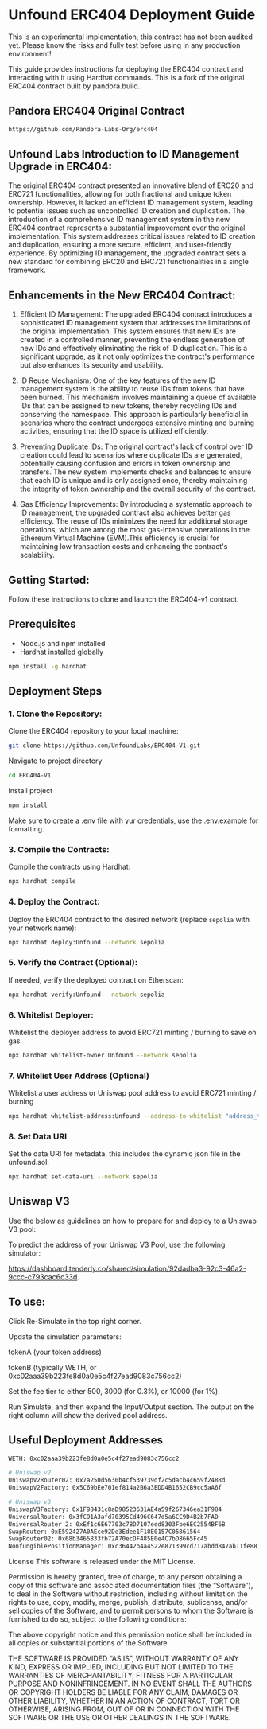 # Unfound ERC404 Deployment Guide
This is an experimental implementation, this contract has not been audited yet. Please know the risks and fully test before using in any production environment!

This guide provides instructions for deploying the ERC404 contract and interacting with it using Hardhat commands. This is a fork of the original ERC404 contract built by pandora.build.

## Pandora ERC404 Original Contract

```sh
https://github.com/Pandora-Labs-Org/erc404
```

## Unfound Labs Introduction to ID Management Upgrade in ERC404:

The original ERC404 contract presented an innovative blend of ERC20 and ERC721
functionalities, allowing for both fractional and unique token ownership. However, it lacked an
efficient ID management system, leading to potential issues such as uncontrolled ID creation and
duplication. The introduction of a comprehensive ID management system in the new ERC404
contract represents a substantial improvement over the original implementation. This system
addresses critical issues related to ID creation and duplication, ensuring a more secure, efficient,
and user-friendly experience. By optimizing ID management, the upgraded contract sets a new
standard for combining ERC20 and ERC721 functionalities in a single framework.

## Enhancements in the New ERC404 Contract:

1. Efficient ID Management:
The upgraded ERC404 contract introduces a sophisticated ID management system that
addresses the limitations of the original implementation. This system ensures that new IDs are
created in a controlled manner, preventing the endless generation of new IDs and effectively
eliminating the risk of ID duplication. This is a significant upgrade, as it not only optimizes the
contract's performance but also enhances its security and usability.

2. ID Reuse Mechanism:
One of the key features of the new ID management system is the ability to reuse IDs from tokens
that have been burned. This mechanism involves maintaining a queue of available IDs that can
be assigned to new tokens, thereby recycling IDs and conserving the namespace. This approach
is particularly beneficial in scenarios where the contract undergoes extensive minting and
burning activities, ensuring that the ID space is utilized efficiently.

3. Preventing Duplicate IDs:
The original contract's lack of control over ID creation could lead to scenarios where duplicate
IDs are generated, potentially causing confusion and errors in token ownership and transfers.
The new system implements checks and balances to ensure that each ID is unique and is only
assigned once, thereby maintaining the integrity of token ownership and the overall security of
the contract.

4. Gas Efficiency Improvements:
By introducing a systematic approach to ID management, the upgraded contract also achieves
better gas efficiency. The reuse of IDs minimizes the need for additional storage operations, which are among the most gas-intensive operations in the Ethereum Virtual Machine (EVM).This efficiency is crucial for maintaining low transaction costs and enhancing the contract's scalability.

## Getting Started:

Follow these instructions to clone and launch the ERC404-v1 contract.

## Prerequisites

- Node.js and npm installed
- Hardhat installed globally

```sh
npm install -g hardhat
```

## Deployment Steps

### 1. Clone the Repository:

Clone the ERC404 repository to your local machine:

```sh
git clone https://github.com/UnfoundLabs/ERC404-V1.git
```

Navigate to project directory

```sh
cd ERC404-V1
```

Install project

```sh
npm install
```

Make sure to create a .env file with yur credentials, use the .env.example for formatting.

### 3. Compile the Contracts:

Compile the contracts using Hardhat:

```sh
npx hardhat compile
```

### 4. Deploy the Contract:

Deploy the ERC404 contract to the desired network (replace `sepolia` with your network name):

```sh
npx hardhat deploy:Unfound --network sepolia
```

### 5. Verify the Contract (Optional):

If needed, verify the deployed contract on Etherscan:

```sh
npx hardhat verify:Unfound --network sepolia
```

### 6. Whitelist Deployer:

Whitelist the deployer address to avoid ERC721 minting / burning to save on gas

```sh
npx hardhat whitelist-owner:Unfound --network sepolia
```

### 7. Whitelist User Address (Optional)

Whitelist a user address or Uniswap pool address to avoid ERC721 minting / burning

```sh
npx hardhat whitelist-address:Unfound --address-to-whitelist "address_to_whitelist" --network sepolia
```

### 8. Set Data URI

Set the data URI for metadata, this includes the dynamic json file in the unfound.sol:

```sh
npx hardhat set-data-uri --network sepolia
```

## Uniswap V3
Use the below as guidelines on how to prepare for and deploy to a Uniswap V3 pool:

To predict the address of your Uniswap V3 Pool, use the following simulator: 

https://dashboard.tenderly.co/shared/simulation/92dadba3-92c3-46a2-9ccc-c793cac6c33d.

## To use:

Click Re-Simulate in the top right corner.

Update the simulation parameters: 

tokenA (your token address)

tokenB (typically WETH, or 0xc02aaa39b223fe8d0a0e5c4f27ead9083c756cc2)

Set the fee tier to either 500, 3000 (for 0.3%), or 10000 (for 1%).

Run Simulate, and then expand the Input/Output section. The output on the right column will show the derived pool address.

## Useful Deployment Addresses

```sh
WETH: 0xc02aaa39b223fe8d0a0e5c4f27ead9083c756cc2

# Uniswap v2
UniswapV2Router02: 0x7a250d5630b4cf539739df2c5dacb4c659f2488d
UniswapV2Factory: 0x5C69bEe701ef814a2B6a3EDD4B1652CB9cc5aA6f

# Uniswap v3
UniswapV3Factory: 0x1F98431c8aD98523631AE4a59f267346ea31F984
UniversalRouter: 0x3fC91A3afd70395Cd496C647d5a6CC9D4B2b7FAD
UniversalRouter 2: 0xEf1c6E67703c7BD7107eed8303Fbe6EC2554BF6B
SwapRouter: 0xE592427A0AEce92De3Edee1F18E0157C05861564
SwapRouter02: 0x68b3465833fb72A70ecDF485E0e4C7bD8665Fc45
NonfungiblePositionManager: 0xc36442b4a4522e871399cd717abdd847ab11fe88

```

License
This software is released under the MIT License.

Permission is hereby granted, free of charge, to any person obtaining a copy of this software and associated documentation files (the “Software”), to deal in the Software without restriction, including without limitation the rights to use, copy, modify, merge, publish, distribute, sublicense, and/or sell copies of the Software, and to permit persons to whom the Software is furnished to do so, subject to the following conditions:

The above copyright notice and this permission notice shall be included in all copies or substantial portions of the Software.

THE SOFTWARE IS PROVIDED “AS IS”, WITHOUT WARRANTY OF ANY KIND, EXPRESS OR IMPLIED, INCLUDING BUT NOT LIMITED TO THE WARRANTIES OF MERCHANTABILITY, FITNESS FOR A PARTICULAR PURPOSE AND NONINFRINGEMENT. IN NO EVENT SHALL THE AUTHORS OR COPYRIGHT HOLDERS BE LIABLE FOR ANY CLAIM, DAMAGES OR OTHER LIABILITY, WHETHER IN AN ACTION OF CONTRACT, TORT OR OTHERWISE, ARISING FROM, OUT OF OR IN CONNECTION WITH THE SOFTWARE OR THE USE OR OTHER DEALINGS IN THE SOFTWARE.










